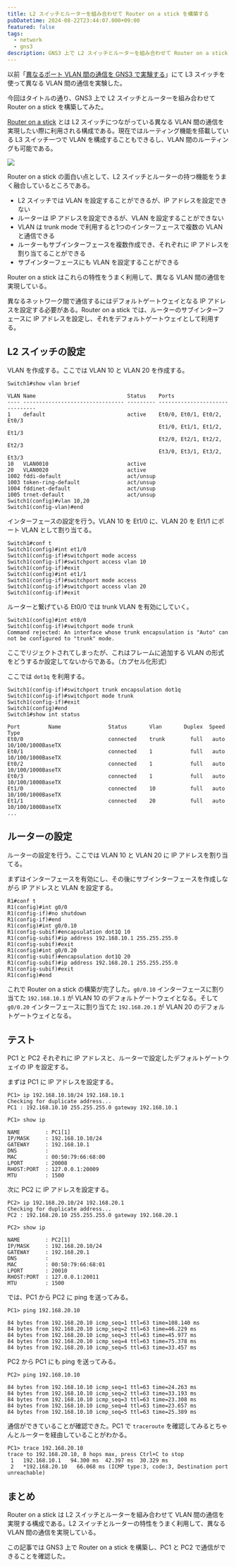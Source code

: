 ```yaml
---
title: L2 スイッチとルーターを組み合わせて Router on a stick を構築する
pubDatetime: 2024-08-22T23:44:07.000+09:00
featured: false
tags:
  - network
  - gns3
description: GNS3 上で L2 スイッチとルーターを組み合わせて Router on a stick を構築した備忘録です。
---
```


以前「[異なるポート VLAN 間の通信を GNS3 で実験する](https://blog.codehex.dev/posts/gns3_l3_port_vlan/)」にて L3 スイッチを使って異なる VLAN 間の通信を実験した。

今回はタイトルの通り、GNS3 上で L2 スイッチとルーターを組み合わせて Router on a stick を構築してみた。

[Router on a stick](https://en.wikipedia.org/wiki/Router_on_a_stick) とは L2 スイッチにつながっている異なる VLAN 間の通信を実現したい際に利用される構成である。現在ではルーティング機能を搭載している L3 スイッチ一つで VLAN を構成することもできるし、VLAN 間のルーティングも可能である。

![](https://storage.googleapis.com/zenn-user-upload/84d28d3eea3f-20240822.png)

Router on a stick の面白い点として、L2 スイッチとルーターの持つ機能をうまく融合しているところである。

- L2 スイッチでは VLAN を設定することができるが、IP アドレスを設定できない
- ルーターは IP アドレスを設定できるが、VLAN を設定することができない
- VLAN は trunk mode で利用すると1つのインターフェースで複数の VLAN と通信できる
- ルーターもサブインターフェースを複数作成でき、それぞれに IP アドレスを割り当てることができる
- サブインターフェースにも VLAN を設定することができる

Router on a stick はこれらの特性をうまく利用して、異なる VLAN 間の通信を実現している。

異なるネットワーク間で通信するにはデフォルトゲートウェイとなる IP アドレスを設定する必要がある。Router on a stick では、ルーターのサブインターフェースに IP アドレスを設定し、それをデフォルトゲートウェイとして利用する。

## L2 スイッチの設定

VLAN を作成する。ここでは VLAN 10 と VLAN 20 を作成する。

```
Switch1#show vlan brief

VLAN Name                             Status    Ports
---- -------------------------------- --------- -------------------------------
1    default                          active    Et0/0, Et0/1, Et0/2, Et0/3
                                                Et1/0, Et1/1, Et1/2, Et1/3
                                                Et2/0, Et2/1, Et2/2, Et2/3
                                                Et3/0, Et3/1, Et3/2, Et3/3
10   VLAN0010                         active
20   VLAN0020                         active
1002 fddi-default                     act/unsup
1003 token-ring-default               act/unsup
1004 fddinet-default                  act/unsup
1005 trnet-default                    act/unsup
Switch1(config)#vlan 10,20
Switch1(config-vlan)#end
```

インターフェースの設定を行う。VLAN 10 を Et1/0 に、VLAN 20 を Et1/1 にポート VLAN として割り当てる。

```
Switch1#conf t
Switch1(config)#int et1/0
Switch1(config-if)#switchport mode access
Switch1(config-if)#switchport access vlan 10
Switch1(config-if)#exit
Switch1(config)#int et1/1
Switch1(config-if)#switchport mode access
Switch1(config-if)#switchport access vlan 20
Switch1(config-if)#exit
```


ルーターと繋げている Et0/0 では trunk VLAN を有効にしていく。

```
Switch1(config)#int et0/0
Switch1(config-if)#switchport mode trunk
Command rejected: An interface whose trunk encapsulation is "Auto" can not be configured to "trunk" mode.
```

ここでリジェクトされてしまったが、これはフレームに追加する VLAN の形式をどうするか設定してないからである。（カプセル化形式）

ここでは `dot1q` を利用する。

```
Switch1(config-if)#switchport trunk encapsulation dot1q
Switch1(config-if)#switchport mode trunk
Switch1(config-if)#exit
Switch1(config)#end
Switch1#show int status

Port         Name               Status       Vlan       Duplex  Speed Type
Et0/0                           connected    trunk        full   auto 10/100/1000BaseTX
Et0/1                           connected    1            full   auto 10/100/1000BaseTX
Et0/2                           connected    1            full   auto 10/100/1000BaseTX
Et0/3                           connected    1            full   auto 10/100/1000BaseTX
Et1/0                           connected    10           full   auto 10/100/1000BaseTX
Et1/1                           connected    20           full   auto 10/100/1000BaseTX
...
```

## ルーターの設定

ルーターの設定を行う。ここでは VLAN 10 と VLAN 20 に IP アドレスを割り当てる。

まずはインターフェースを有効にし、その後にサブインターフェースを作成しながら IP アドレスと VLAN を設定する。

```
R1#conf t
R1(config)#int g0/0
R1(config-if)#no shutdown
R1(config-if)#end
R1(config)#int g0/0.10
R1(config-subif)#encapsulation dot1Q 10
R1(config-subif)#ip address 192.168.10.1 255.255.255.0
R1(config-subif)#exit
R1(config)#int g0/0.20
R1(config-subif)#encapsulation dot1Q 20
R1(config-subif)#ip address 192.168.20.1 255.255.255.0
R1(config-subif)#exit
R1(config)#end
```

これで Router on a stick の構築が完了した。`g0/0.10` インターフェースに割り当てた `192.168.10.1` が VLAN 10 のデフォルトゲートウェイとなる。そして `g0/0.20` インターフェースに割り当てた `192.168.20.1` が VLAN 20 のデフォルトゲートウェイとなる。

## テスト

PC1 と PC2 それぞれに IP アドレスと、ルーターで設定したデフォルトゲートウェイの IP を設定する。

まずは PC1 に IP アドレスを設定する。

```
PC1> ip 192.168.10.10/24 192.168.10.1
Checking for duplicate address...
PC1 : 192.168.10.10 255.255.255.0 gateway 192.168.10.1

PC1> show ip

NAME        : PC1[1]
IP/MASK     : 192.168.10.10/24
GATEWAY     : 192.168.10.1
DNS         :
MAC         : 00:50:79:66:68:00
LPORT       : 20008
RHOST:PORT  : 127.0.0.1:20009
MTU         : 1500
```

次に PC2 に IP アドレスを設定する。

```
PC2> ip 192.168.20.10/24 192.168.20.1
Checking for duplicate address...
PC2 : 192.168.20.10 255.255.255.0 gateway 192.168.20.1

PC2> show ip

NAME        : PC2[1]
IP/MASK     : 192.168.20.10/24
GATEWAY     : 192.168.20.1
DNS         :
MAC         : 00:50:79:66:68:01
LPORT       : 20010
RHOST:PORT  : 127.0.0.1:20011
MTU         : 1500
```

では、PC1 から PC2 に ping を送ってみる。

```
PC1> ping 192.168.20.10

84 bytes from 192.168.20.10 icmp_seq=1 ttl=63 time=108.140 ms
84 bytes from 192.168.20.10 icmp_seq=2 ttl=63 time=46.229 ms
84 bytes from 192.168.20.10 icmp_seq=3 ttl=63 time=45.977 ms
84 bytes from 192.168.20.10 icmp_seq=4 ttl=63 time=75.378 ms
84 bytes from 192.168.20.10 icmp_seq=5 ttl=63 time=33.457 ms
```

PC2 から PC1 にも ping を送ってみる。

```
PC2> ping 192.168.10.10

84 bytes from 192.168.10.10 icmp_seq=1 ttl=63 time=24.263 ms
84 bytes from 192.168.10.10 icmp_seq=2 ttl=63 time=33.193 ms
84 bytes from 192.168.10.10 icmp_seq=3 ttl=63 time=23.308 ms
84 bytes from 192.168.10.10 icmp_seq=4 ttl=63 time=23.657 ms
84 bytes from 192.168.10.10 icmp_seq=5 ttl=63 time=25.389 ms
```

通信ができていることが確認できた。PC1 で `traceroute` を確認してみるとちゃんとルーターを経由していることがわかる。

```
PC1> trace 192.168.20.10
trace to 192.168.20.10, 8 hops max, press Ctrl+C to stop
 1   192.168.10.1   94.300 ms  42.397 ms  30.329 ms
 2   *192.168.20.10   66.068 ms (ICMP type:3, code:3, Destination port unreachable)
```

## まとめ

Router on a stick は L2 スイッチとルーターを組み合わせて VLAN 間の通信を実現する構成である。L2 スイッチとルーターの特性をうまく利用して、異なる VLAN 間の通信を実現している。

この記事では GNS3 上で Router on a stick を構築し、PC1 と PC2 で通信ができることを確認した。

